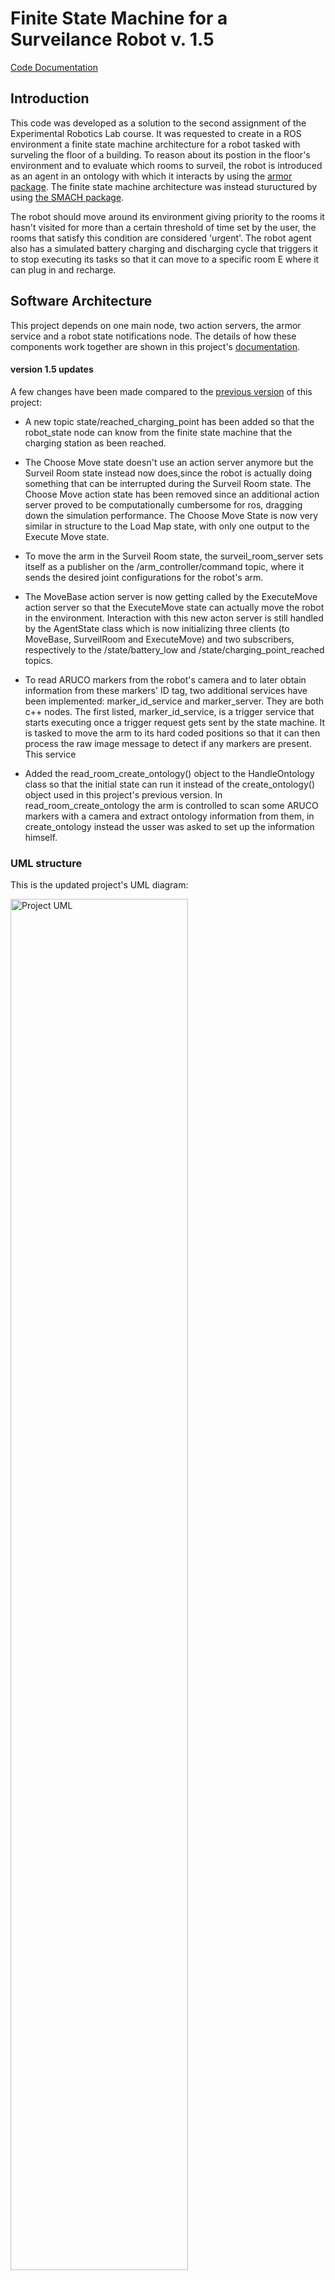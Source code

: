# Finite State Machine for a Surveilance Robot v. 1.5

[Code Documentation](https://salvo-dippolito.github.io/assignment2/)
## Introduction
This code was developed as a solution to the second assignment of the Experimental Robotics Lab course. It was requested to create in a ROS environment a finite state machine architecture for a robot tasked with surveling the floor of a building. To reason about its postion in the floor's environment and to evaluate which rooms to surveil, the robot is introduced as an agent in an ontology with which it interacts by using the [armor package](https://github.com/EmaroLab/armor). The finite state machine architecture was instead stuructured by using [the SMACH package](http://wiki.ros.org/smach).

The robot should move around its environment giving priority to the rooms it hasn't visited for more than a certain threshold of time set by the user, the rooms that satisfy this condition are considered 'urgent'. The robot agent also has a simulated battery charging and discharging cycle that triggers it to stop executing its tasks so that it can move to a specific room E where it can plug in and recharge.

## Software Architecture
This project depends on one main node, two action servers, the armor service and a robot state notifications node. The details of how these components work together are shown in this project's [documentation](https://salvo-dippolito.github.io/assignment2/).

#### version 1.5 updates

A few changes have been made compared to the [previous version](https://salvo-dippolito.github.io/ontological_surveyor/) of this project:

* A new topic state/reached_charging_point has been added so that the robot_state node can know from the finite state machine that the charging station  as been reached.

* The Choose Move state doesn't use an action server anymore but the Surveil Room state instead now does,since the robot is actually doing something that can be interrupted during the Surveil Room state. The Choose Move action state has been removed since an additional action server proved to be computationally cumbersome for ros, dragging down the simulation performance. The Choose Move State is now very similar in structure to the Load Map state, with only one output to the Execute Move state.

* To move the arm in the Surveil Room state, the surveil_room_server sets itself as a publisher on the /arm_controller/command topic, where it sends the desired joint configurations for the robot's arm.

* The MoveBase action server is now getting called by the ExecuteMove action server so that the ExecuteMove state can actually move the robot in the environment. Interaction with this new acton server is still handled by the AgentState class which is now initializing three clients (to MoveBase, SurveilRoom and ExecuteMove) and two subscribers, respectively to the /state/battery_low and /state/charging_point_reached topics.

* To read ARUCO markers from the robot's camera and to later obtain information from these markers' ID tag, two additional services have been implemented:
    marker_id_service and marker_server. They are both c++ nodes. The first listed, marker_id_service, is a trigger service that starts executing once a trigger request gets sent by the state machine. It is tasked to move the arm to its hard coded positions so that it can then process the raw image message to detect if any markers are present. This service 

* Added the read_room_create_ontology() object to the HandleOntology class so that the initial state can run it instead of the create_ontology() object
used in this project's previous version. In read_room_create_ontology the arm is controlled to scan some ARUCO markers with a camera and extract ontology information from them, in create_ontology instead the usser was asked to set up the information himself.


### UML structure

This is the updated project's UML diagram:

<img
    src="/images/UML.jpg"
    title="Project UML"
    width="75%" height="75%">
    
The state machine node subscribes to the robot state node through the use of an interface class called AgentState. Through an instance of this class the state machine node is also set up as a client to the two action servers /surveil_room_server and /execute_move_server. Almost all nodes (except the robot_state and the surveil_room nodes) are set up as clients to the armor service, the state machine node gets set as a client through the use of a class called HandleOntology.


### State Machine Structure

<img
    src="/images/statemachine.jpg"
    title="Project State Machine"
    width="75%" height="75%">

There is an initial state called Load Map which only gets accessed at the start of the simulation. In this updated version of this project, during this state, the robot moves its camera on a 5 DOF arm to view some ARUCO markers placed around the spawning location of the simulated world. These markers contain identification numbers that can be sent to a service to get information about the floor ontology.

The robot then enters its main routine which has been subdivided in three main actions and consequently three different states: choosing where to go (Choose Move), getting there (Execute Move), and finally surveiling the place for a while (Surveil Room). If at any moment during the execution of these states the robot state node  then the state machine would transition immediately into its charging state (Charging). 

As shown in the documentation, the charging state is actually comprised of a two-phased task: moving back to the charging station and then waiting for the battery to charge. In this state the /execute_move_action_server is called with the chosen location preset as room 'E'.

In this next gif it's possible to see what is shown to the user when the Surveil Room state is interrupted by the Charging state: 
![](https://github.com/Salvo-Dippolito/assignment2/blob/main/images/interrupt_surveil.gif)


Here is instead shown an example of user interaction in the initial state Load Map:
![](https://github.com/Salvo-Dippolito/assignment2/blob/main/images/load_map.gif)

Side note: in the code and its documentation the verb 'surveil' has often been wrongfully substituted with the verb 'survey'.

## Installation and Running Procedure

### Installation 

These are the steps to follow to get this simulation to run on your machine:
1. Clone this repository inside your workspace (make sure it has been sourced in your .bashrc).
2. Install the [ARMOR](https://github.com/EmaroLab/armor/issues/7) and [Smach-ROS](http://wiki.ros.org/smach/Tutorials/Getting%20Started) packages.
  User note: To interact with ARMOR a slightly modified version of the [armor_api](https://github.com/EmaroLab/armor_py_api) has been used with almost no modifications. To simplify the installation process, all the relevant scripts, along with the functions created ad hoc for this application (namely: disjoin_all_inds and check_if_ind_b2_class) are present in this repository in the [armor_api](https://github.com/Salvo-Dippolito/assignment2/tree/main/scripts/armor_api) sub-folder. 
3. Install the [open_cv](https://github.com/ros-perception/vision_opencv) and [cv_bridge](https://github.com/ros-perception/vision_opencv/tree/noetic/cv_bridge) packages. Make sure to also include the aruco marker models into your Gazebo models directory.
4. Install the gmapping and navigation packages:
```
sudo apt-get install ros-<ros-distro>-openslam-gmapping
```
```
sudo apt-get install ros-<ros-distro>-navigation
```
5. Run `chmod +x <file_name>` for each pyhton file inside the scripts and armor_api folders.
6. Run `catkin_make` from the root of your workspace.
7. In order to correctly view this project's user interface you'll also need to install the `simple_colors` package by copying the following line on your terminal:

```
pip3 install simple-colors
```
6. xterm might also be needed for debugging purposes:
```
sudo apt-get -y install xterm
```


### Running the Code

After completing the installation procedures you can run the simulation by launching:

```
roslaunch assignment2 assignment.launch
```

```
roslaunch assignment2 ontology.launch
```

```
roslaunch assignment2 surveyor.launch
```


## System's Features

The user can define after how many seconds since the last visit should a room be visited again by the robot. Being able to control this 'urgencyThreshold' allows the robot to visit a larger number of rooms instead of repeatedly visiting the same few rooms that keep turning 'urgent' as soon as the robot has moved away from them.  
It is also possible, by changing in [this script](https://github.com/Salvo-Dippolito/assignment2/blob/main/scripts/robot_state.py) a boolean value from False to True, to switch the batttery state notifier in the robot_state node from a predictable charging and discharging cycle to a random one. This last feature has been added just as a testing tool to test the system's behaviour when confronted with random stimuli.



## System's Limitations

 Only the most basic functions of the robot have been modelled so the only real disturbance to the robot's normal behavioural routine is the battery's change of state from high to low, this limits the state machine's behaviour to a fairly predictable routine. It would also be helpful to have a separate terminal that prints cleanly the robot's battery state and possibly give the option to the user to change the battery state at will, for now only the battery state can be displayed by modifying the code in robot_state.py and using xterm in the launch file. 

 The robot's navigation through the simulated world is completely dependent on the move_base planner whose parameters have been tuned but whose behaviour can be very inefficient. Possibly also due to it's size, the robot has some issues traversing doorways with this planner. It can take forever for the robot to reach a target and it takes around 30 seconds for the move_base action server to realise that the target has been reached and to update its state. 

 Lastly, since the marker positions have been hard coded in the script, the robot will struggle to recognize the placed markers if it gets spawned in a different place of the map or if the markers are moved.


## Future Improvements

The robot arm should be programmed to search for markers and scan them instead of moving to predisposed locations. A proper inverse kinematic algorithm 
could also be used instead of the current setup where joint angles are directly controlled.
The initial state could also read the markers more quickly by using a publisher subscriber architecture instead of a service based architecture. 
In future iterations of this project a different planning algorithm can be used to try to overcome the issues described in the System's Limitations paragraph.


## Author's contacts

- Personal e-mail: salvo.dipp@gmail.com
- Institutional e-mail: s5324750@studenti.unige.it

